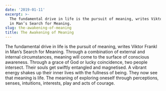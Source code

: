```yaml
---
date: '2019-01-11'
excerpt: >-
  The fundamental drive in life is the pursuit of meaning, writes Viktor Frankl
  in Man’s Search for Meaning.
slug: the-awakening-of-meaning
title: The Awakening of Meaning
---
```


The fundamental drive in life is the pursuit of meaning, writes Viktor Frankl in Man’s Search for Meaning. Through a combination of external and internal circumstances, meaning will come to the surface of conscious awareness. 
Through a grace of God or lucky coincidence, two people intersect. Their souls get swiftly entangled and magnetised. A vibrant energy shakes up their inner lives with the fullness of being. They now see that meaning is life. The meaning of exploring oneself through perceptions, senses, intuitions, interests, play and acts of courage.

